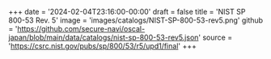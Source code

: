 +++
date = '2024-02-04T23:16:00-00:00'
draft = false
title = 'NIST SP 800-53 Rev. 5'
image = 'images/catalogs/NIST-SP-800-53-rev5.png'
github = 'https://github.com/secure-navi/oscal-japan/blob/main/data/catalogs/nist-sp-800-53-rev5.json'
source = 'https://csrc.nist.gov/pubs/sp/800/53/r5/upd1/final'
+++

